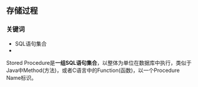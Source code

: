 ## 存储过程
### 关键词
- SQL语句集合
- 
Stored Procedure是**一组SQL语句集合**，以整体为单位在数据库中执行，类似于Java中Method(方法)，或者C语言中的Function(函数)，以一个Procedure Name标识。

